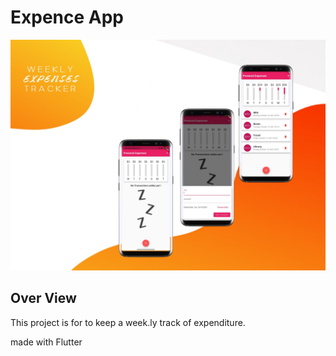 # Expence App 

<img src="assets/images/expence.jpg" alt="epence app" />

## Over View

This project is for to keep a week.ly track of expenditure.

made with Flutter 

